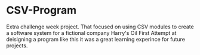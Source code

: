 # CSV-Program
Extra challenge week project. That focused on using CSV modules to create a software system for a fictional company Harry's Oil
First Attempt at deisigning a program like this it was a great learning experince for future projects.
